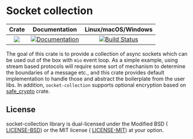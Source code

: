 # Socket collection

|Crate|Documentation|Linux/macOS/Windows|
|:---:|:-----------:|:-----------------:|
| [![](http://meritbadge.herokuapp.com/socket-collection)](https://crates.io/crates/socket-collection) | [![Documentation](https://docs.rs/socket-collection/badge.svg)](https://docs.rs/socket-collection) | [![Build Status](![Rust](https://github.com/ekutt/socket-collection/workflows/Rust/badge.svg))](![Rust](https://github.com/ekutt/socket-collection/workflows/Rust/badge.svg))

The goal of this crate is to provide a collection of async sockets which can be
used out of the box with `mio` event loop. As a simple example, using stream
based protocols will require some sort of mechanism to determine the boundaries
of a message etc., and this crate provides default implementation to handle
those and abstract the boilerplate from the user libs.
In addition, `socket-collection` supports optional encryption based on
[safe_crypto](https://github.com/maidsafe/safe_crypto) crate.

## License

socket-collection library is dual-licensed under the Modified BSD (
[LICENSE-BSD](https://opensource.org/licenses/BSD-3-Clause)) or the MIT license
( [LICENSE-MIT](http://opensource.org/licenses/MIT)) at your option.
